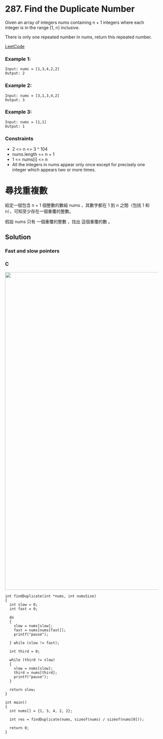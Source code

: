 # 287. Find the Duplicate Number
Given an array of integers nums containing n + 1 integers where each integer is in the range [1, n] inclusive.

There is only one repeated number in nums, return this repeated number.

[LeetCode](https://leetcode.com/problems/find-the-duplicate-number)

### Example 1:
```
Input: nums = [1,3,4,2,2]
Output: 2
```

### Example 2:
```
Input: nums = [3,1,3,4,2]
Output: 3
```

### Example 3:
```
Input: nums = [1,1]
Output: 1
```
### Constraints

* 2 <= n <= 3 ^ 104
* nums.length == n + 1
* 1 <= nums[i] <= n
* All the integers in nums appear only once except for precisely one integer which appears two or more times.


#  尋找重複數
給定一個包含 n + 1 個整數的數組 nums ，其數字都在 1 到 n 之間（包括 1 和 n），可知至少存在一個重覆的整數。

假設 nums 只有 一個重覆的整數 ，找出 這個重覆的數 。



## Solution  
### Fast and slow pointers

### C
<img src="img/28.jpg" width = "1046"/>

```
int findDuplicate(int *nums, int numsSize)
{
  int slow = 0;
  int fast = 0;

  do
  {
    slow = nums[slow];
    fast = nums[nums[fast]];
    printf("pause");

  } while (slow != fast);

  int third = 0;

  while (third != slow)
  {
    slow = nums[slow];
    third = nums[third];
    printf("pause");
  }

  return slow;
}

int main()
{
  int nums[] = {1, 3, 4, 2, 2};

  int res = findDuplicate(nums, sizeof(nums) / sizeof(nums[0]));

  return 0;
}
```


